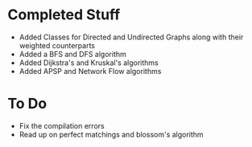 # Completed Stuff 
- Added Classes for Directed and Undirected Graphs along with their weighted counterparts
- Added a BFS and DFS algorithm
- Added Dijkstra's and Kruskal's algorithms
- Added APSP and Network Flow algorithms 

# To Do  

- Fix the compilation errors 
- Read up on perfect matchings and blossom's algorithm 